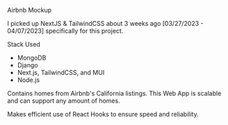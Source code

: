 Airbnb Mockup

I picked up NextJS & TailwindCSS about 3 weeks ago [03/27/2023 - 04/07/2023] specifically for this project.

Stack Used
- MongoDB
- Django
- Next.js, TailwindCSS, and MUI
- Node.js

Contains homes from Airbnb's California listings. This Web App is scalable and can support any amount of homes.

Makes efficient use of React Hooks to ensure speed and reliability.
